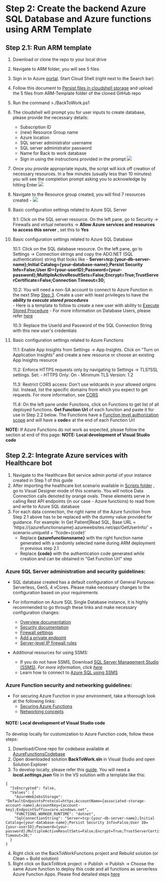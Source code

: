 # Step 2: Create the backend Azure SQL Database and Azure functions using ARM Template

## Step 2.1: Run ARM template
1. Download or clone the repo to your local drive
2. Navigate to ARM folder, you will see 5 files
3. Sign in to Azure [portal](https://portal.azure.com/). Start Cloud Shell (right next to the Search bar)
4. Follow this document to [Persist files in cloudshell storage](https://docs.microsoft.com/en-us/azure/cloud-shell/persisting-shell-storage) and upload the 5 files from ARM-Template folder of the cloned GitHub repo
5. Run the command >./BackToWork.ps1 
6. The cloudshell will prompt you for user inputs to create database, please provide the necessary details:
	- Subscription ID
	- (new) Resource Group name
	- Azure location
	- SQL server administrator username
	- SQL server administrator password
	- Name for Back to work database
	- Sign in using the instructions provided in the prompt
![](https://github.com/microsoft/covid19-BackToWork/blob/master/Screenshots/ARMTemplate-Cloudshell.png)

7. Once you provide appropriate inputs, the script will kick off creation of necessary resources. In a few minutes (usually less than 10 minutes) you will see the completion prompt asking you to acknowledge by hitting Enter
![](https://github.com/microsoft/covid19-BackToWork/blob/master/Screenshots/ARMTemplate-CloudShellComplete.png)

8. Navigate to the Resource group created, you will find 7 resources created - 
![](https://github.com/microsoft/covid19-BackToWork/blob/master/Screenshots/ARMTemplate-Resources.png)

9. Basic configuration settings related to Azure SQL Server

	9.1: Click on the SQL server resource. On the left pane, go to Security -> Firewalls and virtual networks -> **Allow Azure services and resources to access this server** , set this to **Yes**

10. Basic configuration settings related to Azure SQL Database
	
	10.1: Click on the SQL database resource. On the left pane, go to Settings -> Connection strings and copy the ADO.NET (SQL authentication) string that looks like - 
**Server=tcp:{your-db-server-name};Initial Catalog={your-database-name};Persist Security Info=False;User ID={your-userID};Password={your-password};MultipleActiveResultSets=False;Encrypt=True;TrustServerCertificate=False;Connection Timeout=30;**

	10.2: You will need a non-SA account to connect to Azure Function in the next Step [Step 3](https://github.com/microsoft/covid19-BackToWork/blob/master/WebchatChannel/3-DataConnection-AzureFunction.md). Create a user with least privileges to have the ***ability to execute stored procedures***  
		- Here is a template to follow to create a new user with ability to [Execute Stored Procedure](https://github.com/microsoft/covid19-BackToWork/blob/master/WebchatChannel/ExecuteStoredProc-SQLUserTemplate.md)
		- For more information on Database Users, please refer [here](https://docs.microsoft.com/en-us/sql/t-sql/statements/create-user-transact-sql?view=sql-server-ver15)

	10.3: Replace the UserId and Password of the SQL Connection String with this new user's credentials

11. Basic configuration settings related to Azure Functions
	
	11.1: Enable App Insights from Settings -> App Insights. Click on "Turn on Application Insights" and create a new resource or choose an existing App Insights resource
	
	11.2: Enforce HTTPS requests only by navigating to Settings -> TLS?SSL settings. Set:
			- HTTPS Only: On
			- Minimum TLS Version: 1.2
			
	11.3: Restrict CORS access: Don't use wildcards in your allowed origins list. Instead, list the specific domains from which you expect to get requests. For more information, see [CORS](https://docs.microsoft.com/en-us/azure/azure-functions/functions-how-to-use-azure-function-app-settings#cors)
	
	11.4: On the left pane under Functions, click on Functions to get list of all deployed functions. **Get Function Url** of each function and paste it for use in Step 2.2 below. The Functions have a [Function level authorization scope](https://docs.microsoft.com/en-us/azure/azure-functions/security-concepts#function-access-keys) and will have a **code=** at the end of each Function Url
	
**NOTE:** If Azure Functions do not work as expected, please follow the section at end of this page: **NOTE: Local development of Visual Studio code**
	

## Step 2.2: Integrate Azure services with Healthcare bot 
1. Navigate to the Healthcare Bot service admin portal of your instance created in Step 1 of this guide 
2. After importing the healthcare bot scenario available in [Scripts folder](https://github.com/microsoft/covid19-BackToWork/tree/master/Scripts) , go to Visual Designer mode of this scenario. You will notice Data Connection calls denoted by orange ovals. These elements serve in calling Rest API endpoints (in our case - Azure functions) to read from and write to Azure SQL database
3. For each data connection, the right name of the Azure function from Step 2.1 above has to be replaced with the dummy value provided for guidance. For example:
In Get Patient|Read SQL, Base URL = 'https://{azurefunctionsname}.azurewebsites.net/api/GetUserInfo/' + scenario.uniqueId + '?code={code}'
	- Replace **{azurefunctionsname}** with the right function name generated with a randomly selected name during ARM deployment in previous step 2.1
	- Replace **{code}** with the authentication code generated while creation and can be obtained in "Get Function Url" step

### Azure SQL Server administration and security guidelines:
- SQL database created has a default configuration of General Purpose: Serverless, Gen5, 4 vCores. Please make necessary changes to the configuration based on your requirements

- For information on Azure SQL Single Database instance, it is highly recommended to go through these links and make necessary configuration changes: 
	- [Overview documentation](https://docs.microsoft.com/en-us/azure/azure-sql/database/single-database-overview)
	- [Security documentation](https://docs.microsoft.com/en-us/azure/azure-sql/database/security-overview)
	- [Firewall settings](https://docs.microsoft.com/en-us/azure/sql-database/sql-database-networkaccess-overview) 
	- [Add a private endpoint](https://docs.microsoft.com/en-us/azure/private-link/private-endpoint-overview)
	- [Server-level IP firewall rules](https://docs.microsoft.com/en-us/azure/azure-sql/database/firewall-create-server-level-portal-quickstart)

- Additional resources for using SSMS:
	- If you do not have SSMS, Download [SQL Server Management Studio (SSMS)](https://aka.ms/ssmsfullsetup). *For more information, click [ here](https://docs.microsoft.com/en-us/sql/ssms/download-sql-server-management-studio-ssms?view=sql-server-ver15)*
	- Learn how to connect to [Azure SQL using SSMS](https://docs.microsoft.com/en-us/azure/azure-sql/database/connect-query-ssms)
	
### Azure Function security and networking guidelines:
- For securing Azure Function in your environment, take a thorough look at the following links:
	- [Securing Azure Functions](https://docs.microsoft.com/en-us/azure/azure-functions/security-concepts)
	- [Networking concepts](https://docs.microsoft.com/en-us/azure/azure-functions/security-baseline)
	
#### NOTE: Local development of Visual Studio code
To develop locally for customization to Azure Function code, follow these steps:
1. Download/Clone repo for codebase available at [AzureFunctionsCodebase](https://github.com/microsoft/covid19-BackToWork/tree/master/AzureFunctionsCodebase)
2. Open downloaded solution **BackToWork.sln** in Visual Studio and open Solution Explorer
3. To develop locally, please refer this [guide](https://docs.microsoft.com/en-us/azure/azure-functions/functions-develop-vs). You will need a ***local.settings.json*** file in the VS solution with a template like this:
```
{
  "IsEncrypted": false,
  "Values": {
    "AzureWebJobsStorage": "DefaultEndpointsProtocol=https;AccountName={associated-storage-account-name};AccountKey={account-key};EndpointSuffix=core.windows.net", 
    "FUNCTIONS_WORKER_RUNTIME": "dotnet",
    "SqlConnectionString": "Server=tcp:{your-db-server-name};Initial Catalog={your-database-name};Persist Security Info=False;User ID={your-userID};Password={your-password};MultipleActiveResultSets=False;Encrypt=True;TrustServerCertificate=False;Connection Timeout=30;"
  }
}
```
4. Right click on the BackToWorkFunctions project and Rebuild solution (or Clean + Build solution)
5. Right click on BackToWork project -> Publish -> Publish -> Choose the same Azure function to deploy this code and all functions as serverless Azure Function Apps. Please find detailed steps [here](https://docs.microsoft.com/en-us/azure/azure-functions/functions-develop-vs#publish-to-azure)




